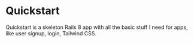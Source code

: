 Quickstart
===========

Quickstart is a skeleton Rails 8 app with all the basic stuff I need for apps, like user signup, login, Tailwind CSS.
